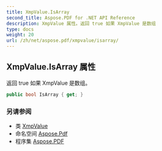 ```yaml
---
title: XmpValue.IsArray
second_title: Aspose.PDF for .NET API Reference
description: XmpValue 属性。返回 true 如果 XmpValue 是数组
type: docs
weight: 20
url: /zh/net/aspose.pdf/xmpvalue/isarray/
---
```

## XmpValue.IsArray 属性

返回 true 如果 XmpValue 是数组。

```csharp
public bool IsArray { get; }
```

### 另请参阅

* 类 [XmpValue](../)
* 命名空间 [Aspose.Pdf](../../../aspose.pdf/)
* 程序集 [Aspose.PDF](../../../)